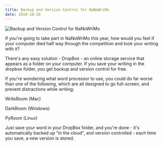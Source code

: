 ```yaml
---
title: Backup and Version Control for NaNoWriMo
date: 2010-10-26
---
```


![Backup and Version Control for NaNoWriMo](https://source.unsplash.com/0gkw_9fy0eQ/1600x900)

If you're going to take part in NaNoWriMo this year, how would you feel if your computer died half way through the competition and took your writing with it?

There's any easy solution - DropBox - an online storage service that appears as a folder on your computer. If you save your writing in the dropbox folder, you get backup and version control for free.

If you're wondering what word processor to use, you could do far worse than one of the following, which are all designed to go full-screen, and prevent distractions while writing;

WriteRoom (Mac)

DarkRoom (Windows)

PyRoom (Linux)

Just save your word in your DropBox folder, and you're done - it's automatically backed up "in the cloud", and version controlled - each time you save, a new version is stored.